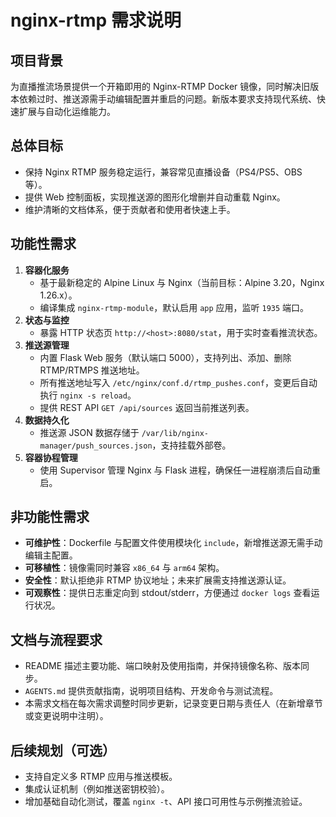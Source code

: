 # nginx-rtmp 需求说明

## 项目背景
为直播推流场景提供一个开箱即用的 Nginx-RTMP Docker 镜像，同时解决旧版本依赖过时、推送源需手动编辑配置并重启的问题。新版本要求支持现代系统、快速扩展与自动化运维能力。

## 总体目标
- 保持 Nginx RTMP 服务稳定运行，兼容常见直播设备（PS4/PS5、OBS 等）。
- 提供 Web 控制面板，实现推送源的图形化增删并自动重载 Nginx。
- 维护清晰的文档体系，便于贡献者和使用者快速上手。

## 功能性需求
1. **容器化服务**  
   - 基于最新稳定的 Alpine Linux 与 Nginx（当前目标：Alpine 3.20，Nginx 1.26.x）。  
   - 编译集成 `nginx-rtmp-module`，默认启用 `app` 应用，监听 `1935` 端口。  
2. **状态与监控**  
   - 暴露 HTTP 状态页 `http://<host>:8080/stat`，用于实时查看推流状态。  
3. **推送源管理**  
   - 内置 Flask Web 服务（默认端口 5000），支持列出、添加、删除 RTMP/RTMPS 推送地址。  
   - 所有推送地址写入 `/etc/nginx/conf.d/rtmp_pushes.conf`，变更后自动执行 `nginx -s reload`。  
   - 提供 REST API `GET /api/sources` 返回当前推送列表。  
4. **数据持久化**  
   - 推送源 JSON 数据存储于 `/var/lib/nginx-manager/push_sources.json`，支持挂载外部卷。  
5. **容器协程管理**  
   - 使用 Supervisor 管理 Nginx 与 Flask 进程，确保任一进程崩溃后自动重启。

## 非功能性需求
- **可维护性**：Dockerfile 与配置文件使用模块化 `include`，新增推送源无需手动编辑主配置。  
- **可移植性**：镜像需同时兼容 `x86_64` 与 `arm64` 架构。  
- **安全性**：默认拒绝非 RTMP 协议地址；未来扩展需支持推送源认证。  
- **可观察性**：提供日志重定向到 stdout/stderr，方便通过 `docker logs` 查看运行状况。

## 文档与流程要求
- README 描述主要功能、端口映射及使用指南，并保持镜像名称、版本同步。  
- `AGENTS.md` 提供贡献指南，说明项目结构、开发命令与测试流程。  
- 本需求文档在每次需求调整时同步更新，记录变更日期与责任人（在新增章节或变更说明中注明）。

## 后续规划（可选）
- 支持自定义多 RTMP 应用与推送模板。  
- 集成认证机制（例如推送密钥校验）。  
- 增加基础自动化测试，覆盖 `nginx -t`、API 接口可用性与示例推流验证。
